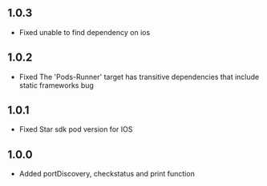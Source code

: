 ## 1.0.3

* Fixed unable to find dependency on ios

## 1.0.2

* Fixed The 'Pods-Runner' target has transitive dependencies that include static frameworks bug

## 1.0.1

* Fixed Star sdk pod version for IOS

## 1.0.0

* Added portDiscovery, checkstatus and print function
